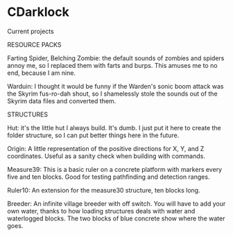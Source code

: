 # CDarklock

Current projects

RESOURCE PACKS

Farting Spider, Belching Zombie: the default sounds of zombies
and spiders annoy me, so I replaced them with farts and burps.
This amuses me to no end, because I am nine.

Warduin: I thought it would be funny if the Warden's sonic boom 
attack was the Skyrim fus-ro-dah shout, so I shamelessly stole the 
sounds out of the Skyrim data files and converted them. 

STRUCTURES

Hut: it's the little hut I always build. It's dumb. I just put
it here to create the folder structure, so I can put better things
here in the future.

Origin: A little representation of the positive directions for X, Y,
and Z coordinates. Useful as a sanity check when building with 
commands.

Measure39: This is a basic ruler on a concrete platform with markers
every five and ten blocks. Good for testing pathfinding and detection
ranges.

Ruler10: An extension for the measure30 structure, ten blocks long.

Breeder: An infinite village breeder with off switch. You will have to
add your own water, thanks to how loading structures deals with water
and waterlogged blocks. The two blocks of blue concrete show where the
water goes.
